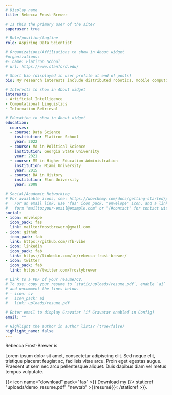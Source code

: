 ```yaml
---
# Display name
title: Rebecca Frost-Brewer

# Is this the primary user of the site?
superuser: true

# Role/position/tagline
role: Aspiring Data Scientist

# Organizations/Affiliations to show in About widget
#organizations:
#- name: Flatiron School
# url: https://www.stanford.edu/

# Short bio (displayed in user profile at end of posts)
bio: My research interests include distributed robotics, mobile computing and programmable matter.

# Interests to show in About widget
interests:
- Artificial Intelligence
- Computational Linguistics
- Information Retrieval

# Education to show in About widget
education:
  courses:
  - course: Data Science
    institution: Flatiron School
    year: 2022
  - course: MA in Political Science
    institution: Georgia State University
    year: 2021
  - course: MS in Higher Education Administration
    institution: Miami University
    year: 2015
  - course: BA in History
    institution: Elon University
    year: 2008

# Social/Academic Networking
# For available icons, see: https://wowchemy.com/docs/getting-started/page-builder/#icons
#   For an email link, use "fas" icon pack, "envelope" icon, and a link in the
#   form "mailto:your-email@example.com" or "/#contact" for contact widget.
social:
- icon: envelope
  icon_pack: fas
  link: mailto:frostbrewerr@gmail.com
- icon: github
  icon_pack: fab
  link: https://github.com/rfb-vibe
- icon: linkedin
  icon_pack: fab
  link: https://linkedin.com/in/rebecca-frost-brewer/
- icon: twitter
  icon_pack: fab
  link: https://twitter.com/frostybrewer

# Link to a PDF of your resume/CV.
# To use: copy your resume to `static/uploads/resume.pdf`, enable `ai` icons in `params.toml`, 
# and uncomment the lines below.
# - icon: cv
#   icon_pack: ai
#   link: uploads/resume.pdf

# Enter email to display Gravatar (if Gravatar enabled in Config)
email: ""

# Highlight the author in author lists? (true/false)
highlight_name: false
---
```


Rebecca Frost-Brewer is

Lorem ipsum dolor sit amet, consectetur adipiscing elit. Sed neque elit, tristique placerat feugiat ac, facilisis vitae arcu. Proin eget egestas augue. Praesent ut sem nec arcu pellentesque aliquet. Duis dapibus diam vel metus tempus vulputate.

{{< icon name="download" pack="fas" >}} Download my {{< staticref "uploads/demo_resume.pdf" "newtab" >}}resumé{{< /staticref >}}.
